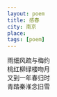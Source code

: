 ```yaml
---
layout: poem
title: 感春
city: 南京
place: 
tags: [poem]
---
```


雨细风疏与梅约     
桃红柳绿楼吻月     
又到一年春归时     
青踏秦淮念旧雪     
